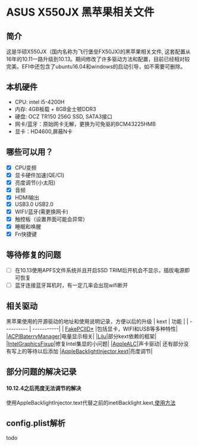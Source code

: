 # ASUS X550JX 黑苹果相关文件
## 简介
这是华硕X550JX（国内名称为飞行堡垒FX50JX)的黑苹果相关文件, 这套配置从16年的10.11一路升级到10.13。期间修改了许多驱动方法和配置，目前已经相对较完美。EFI中还包含了ubuntu16.04和windows的启动引导，如不需要可删除。
## 本机硬件
- CPU: intel i5-4200H
- 内存: 4GB板载 + 8GB金士顿DDR3
- 硬盘: OCZ TR150 256G SSD, SATA3接口
- 网卡/蓝牙：原始网卡无解，更换为可免驱的BCM43225HMB
- 显卡：HD4600,屏蔽N卡
## 哪些可以用？
- [x] CPU变频
- [x] 显卡硬件加速(QE/CI)
- [x] 亮度调节(小太阳)
- [x] 音频
- [x] HDMI输出
- [x] USB3.0 USB2.0
- [x] WIFI/蓝牙(需更换网卡)
- [x] 触控板（设置界面可能会异常）
- [x] 睡眠和唤醒
- [x] Fn快捷键

## 等待修复的问题
- [ ] 在10.13使用APFS文件系统并且开启SSD TRIM后开机会不显示，插拔电源即可恢复
- [ ] 蓝牙连接蓝牙耳机时，有一定几率会出现wifi断开

## 相关驱动
黑苹果使用的开源驱动的地址和使用说明记录，方便以后的升级
| kext  | 功能 | 
| ---------- | -----------|
| [FakePCIID*](https://github.com/RehabMan/OS-X-Fake-PCI-ID)  |包括显卡，WIFI和USB等多种特性|
|[ACPIBaterryManager](https://github.com/RehabMan/OS-X-ACPI-Battery-Driver)|电量显示相关|
|[Lilu](https://github.com/vit9696/Lilu)|部分kext依赖的框架|
|[IntelGraphicsFixup](https://sourceforge.net/projects/intelgraphicsfixup/)|修复Intel集显的小问题|
|[AppleALC](https://github.com/vit9696/AppleALC)|声卡驱动|
还有部分没有写上的等待以后添加
|[AppleBacklightInjector.kext](https://www.tonymacx86.com/threads/guide-laptop-backlight-control-using-applebacklightinjector-kext.218222/)|亮度调节|

## 部分问题的解决记录
#### 10.12.4之后亮度无法调节的解决
使用AppleBacklightInjector.text代替之前的inetlBacklight.kext,[使用方法](https://www.tonymacx86.com/threads/guide-laptop-backlight-control-using-applebacklightinjector-kext.218222/)

## config.plist解析
todo